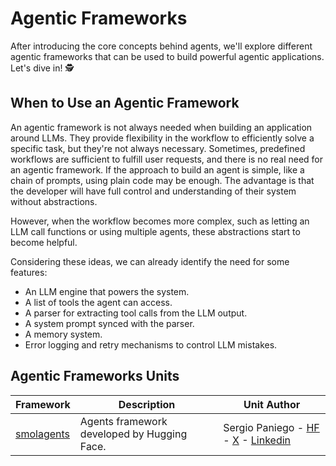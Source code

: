 # Agentic Frameworks

After introducing the core concepts behind agents, we'll explore different agentic frameworks that can be used to build powerful agentic applications. Let's dive in! 🕵

## When to Use an Agentic Framework

An agentic framework is not always needed when building an application around LLMs. They provide flexibility in the workflow to efficiently solve a specific task, but they're not always necessary. Sometimes, predefined workflows are sufficient to fulfill user requests, and there is no real need for an agentic framework. If the approach to build an agent is simple, like a chain of prompts, using plain code may be enough. The advantage is that the developer will have full control and understanding of their system without abstractions.

However, when the workflow becomes more complex, such as letting an LLM call functions or using multiple agents, these abstractions start to become helpful.

Considering these ideas, we can already identify the need for some features:

* An LLM engine that powers the system.
* A list of tools the agent can access.
* A parser for extracting tool calls from the LLM output.
* A system prompt synced with the parser.
* A memory system.
* Error logging and retry mechanisms to control LLM mistakes.

## Agentic Frameworks Units

| Framework  | Description | Unit Author |
|------------|----------------|----------------|
| [smolagents](./smolagents/introduction) | Agents framework developed by Hugging Face. | Sergio Paniego - [HF](https://huggingface.co/sergiopaniego) - [X](https://x.com/sergiopaniego) - [Linkedin](https://www.linkedin.com/in/sergio-paniego-blanco) |

